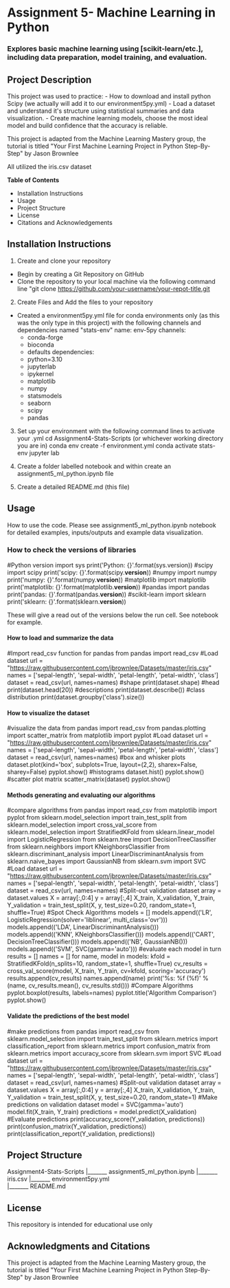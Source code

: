 # Assignment 5- Machine Learning in Python
### Explores basic machine learning using [scikit-learn/etc.], including data preparation, model training, and evaluation. 
 
## Project Description

This project was used to practice:
    - How to download and install python Scipy (we actually will add it to our environment5py.yml)
    - Load a dataset and understand it's structure using statistical summaries and data visualization.
    - Create machine learning models, choose the most ideal model and build confidence that the accuracy is reliable.

This project is adapted from the Machine Learning Mastery group, the tutorial is titled "Your First Machine Learning Project in Python Step-By-Step" by Jason Brownlee

 All utilized the iris.csv dataset

**Table of Contents**

- Installation Instructions
- Usage
- Project Structure
- License
- Citations and Acknowledgements

 
## Installation Instructions

1. Create and clone your repository
- Begin by creating a Git Repository on GitHub
- Clone the repository to your local machine via the following command line "git clone https://github.com/your-username/your-repot-title.git

2. Create Files and Add the files to your repository

- Created a environment5py.yml file for conda environments only (as this was the only type in this project) with the following channels and dependencies named "stats-env"
name: env-5py
channels:
  - conda-forge
  - bioconda
  - defaults
dependencies:
  - python=3.10
  - jupyterlab
  - ipykernel
  - matplotlib
  - numpy
  - statsmodels
  - seaborn
  - scipy
  - pandas

3) Set up your environment with the following command lines to activate your .yml
cd Assignment4-Stats-Scripts (or whichever working directory you are in)
conda env create -f environment.yml
conda activate stats-env
jupyter lab

4) Create a folder labelled notebook and within create an assignment5_ml_python.ipynb file

5) Create a detailed README.md (this file)

## Usage
How to use the code. Please see assignment5_ml_python.ipynb notebook for detailed examples, inputs/outputs and example data visualization.

### How to check the versions of libraries
 
#Python version
import sys
print('Python: {}'.format(sys.version))
#scipy
import scipy
print('scipy: {}'.format(scipy.__version__))
#numpy
import numpy
print('numpy: {}'.format(numpy.__version__))
#matplotlib
import matplotlib
print('matplotlib: {}'.format(matplotlib.__version__))
#pandas
import pandas
print('pandas: {}'.format(pandas.__version__))
#scikit-learn
import sklearn
print('sklearn: {}'.format(sklearn.__version__))

These will give a read out of the versions below the run cell.
See notebook for example.


#### How to load and summarize the data

#Import read_csv function for pandas
from pandas import read_csv
#Load dataset
url = "https://raw.githubusercontent.com/jbrownlee/Datasets/master/iris.csv"
names = ['sepal-length', 'sepal-width', 'petal-length', 'petal-width', 'class']
dataset = read_csv(url, names=names)
#shape
print(dataset.shape)
#head
print(dataset.head(20))
#descriptions
print(dataset.describe())
#class distribution
print(dataset.groupby('class').size())

#### How to visualize the dataset

#visualize the data
from pandas import read_csv
from pandas.plotting import scatter_matrix
from matplotlib import pyplot
#Load dataset
url = "https://raw.githubusercontent.com/jbrownlee/Datasets/master/iris.csv"
names = ['sepal-length', 'sepal-width', 'petal-length', 'petal-width', 'class']
dataset = read_csv(url, names=names)
#box and whisker plots
dataset.plot(kind='box', subplots=True, layout=(2,2), sharex=False, sharey=False)
pyplot.show()
#histograms
dataset.hist()
pyplot.show()
#scatter plot matrix
scatter_matrix(dataset)
pyplot.show()


#### Methods generating and evaluating our algorithms 

#compare algorithms
from pandas import read_csv
from matplotlib import pyplot
from sklearn.model_selection import train_test_split
from sklearn.model_selection import cross_val_score
from sklearn.model_selection import StratifiedKFold
from sklearn.linear_model import LogisticRegression
from sklearn.tree import DecisionTreeClassifier
from sklearn.neighbors import KNeighborsClassifier
from sklearn.discriminant_analysis import LinearDiscriminantAnalysis
from sklearn.naive_bayes import GaussianNB
from sklearn.svm import SVC
#Load dataset
url = "https://raw.githubusercontent.com/jbrownlee/Datasets/master/iris.csv"
names = ['sepal-length', 'sepal-width', 'petal-length', 'petal-width', 'class']
dataset = read_csv(url, names=names)
#Split-out validation dataset
array = dataset.values
X = array[:,0:4]
y = array[:,4]
X_train, X_validation, Y_train, Y_validation = train_test_split(X, y, test_size=0.20, random_state=1, shuffle=True)
#Spot Check Algorithms
models = []
models.append(('LR', LogisticRegression(solver='liblinear', multi_class='ovr')))
models.append(('LDA', LinearDiscriminantAnalysis()))
models.append(('KNN', KNeighborsClassifier()))
models.append(('CART', DecisionTreeClassifier()))
models.append(('NB', GaussianNB()))
models.append(('SVM', SVC(gamma='auto')))
#evaluate each model in turn
results = []
names = []
for name, model in models:
kfold = StratifiedKFold(n_splits=10, random_state=1, shuffle=True)
cv_results = cross_val_score(model, X_train, Y_train, cv=kfold, scoring='accuracy')
results.append(cv_results)
names.append(name)
print('%s: %f (%f)' % (name, cv_results.mean(), cv_results.std()))
#Compare Algorithms
pyplot.boxplot(results, labels=names)
pyplot.title('Algorithm Comparison')
pyplot.show()

#### Validate the predictions of the best model

#make predictions
from pandas import read_csv
from sklearn.model_selection import train_test_split
from sklearn.metrics import classification_report
from sklearn.metrics import confusion_matrix
from sklearn.metrics import accuracy_score
from sklearn.svm import SVC
#Load dataset
url = "https://raw.githubusercontent.com/jbrownlee/Datasets/master/iris.csv"
names = ['sepal-length', 'sepal-width', 'petal-length', 'petal-width', 'class']
dataset = read_csv(url, names=names)
#Split-out validation dataset
array = dataset.values
X = array[:,0:4]
y = array[:,4]
X_train, X_validation, Y_train, Y_validation = train_test_split(X, y, test_size=0.20, random_state=1)
#Make predictions on validation dataset
model = SVC(gamma='auto')
model.fit(X_train, Y_train)
predictions = model.predict(X_validation)
#Evaluate predictions
print(accuracy_score(Y_validation, predictions))
print(confusion_matrix(Y_validation, predictions))
print(classification_report(Y_validation, predictions))

## Project Structure

Assignment4-Stats-Scripts
    |_______ assignment5_ml_python.ipynb
    |_______ iris.csv
    |_______ environment5py.yml   
    |_______ README.md
    

    
## License 

This repository is intended for educational use only
 

## Acknowledgments and Citations
This project is adapted from the Machine Learning Mastery group, the tutorial is titled "Your First Machine Learning Project in Python Step-By-Step" by Jason Brownlee
